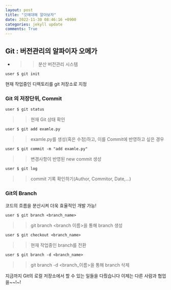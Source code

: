 ```yaml
---
layout: post
title: "깃에대해 알아보자"
date: 2022-11-30 08:46:16 +0900
categories: jekyll update
comments: True
---
```


## Git : 버전관리의 알파이자 오메가
* >>분산 버전관리 시스템


`user $ git init`


현재 작업중인 디렉토리를 git 저장소로 지정


### Git 의 저장단위, Commit


`user $ git status`


>> 현재 Git 상태 확인




`user $ git add examle.py`


>> examle.py를 생성(혹은 수정)하고, 이를 Commit에 반영하고 싶은 경우




`user $ git commit -m "add examle.py"`


>> 변경사항이 반영된 new commit 생성




`user $ git log`


>> commit 기록 확인하기(Author, Commitor, Date,...)

### Git의 Branch


코드의 흐름을 분산시켜 더욱 효율적인 개발 가능!




`user $ git branch <branch_name>`


>> git branch <branch 이름>을 통해 branch 생성




`user $ git checkout <branch_name>`


>> 현재 작업중인 branch를 전환




`user $ git branch -d <branch_name>`


>> git branch -d <branch_이름>을 통해 branch 삭제




지금까지 Git의 로컬 저장소에서 할 수 있는 일들을 다뤘습니다
이제는 다른 사람과 협업을~~!~!

